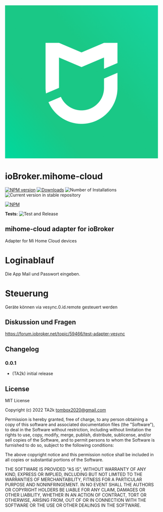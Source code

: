 ![Logo](admin/mihome-cloud.png)

# ioBroker.mihome-cloud

[![NPM version](https://img.shields.io/npm/v/iobroker.mihome-cloud.svg)](https://www.npmjs.com/package/iobroker.mihome-cloud)
[![Downloads](https://img.shields.io/npm/dm/iobroker.mihome-cloud.svg)](https://www.npmjs.com/package/iobroker.mihome-cloud)
![Number of Installations](https://iobroker.live/badges/mihome-cloud-installed.svg)
![Current version in stable repository](https://iobroker.live/badges/mihome-cloud-stable.svg)

[![NPM](https://nodei.co/npm/iobroker.mihome-cloud.png?downloads=true)](https://nodei.co/npm/iobroker.mihome-cloud/)

**Tests:** ![Test and Release](https://github.com/TA2k/ioBroker.mihome-cloud/workflows/Test%20and%20Release/badge.svg)

## mihome-cloud adapter for ioBroker

Adapter for Mi Home Cloud devices

# Loginablauf

Die App Mail und Passwort eingeben.

# Steuerung

Geräte können via vesync.0.id.remote gesteuert werden

## Diskussion und Fragen

<https://forum.iobroker.net/topic/59466/test-adapter-vesync>

## Changelog

### 0.0.1

- (TA2k) initial release

## License

MIT License

Copyright (c) 2022 TA2k <tombox2020@gmail.com>

Permission is hereby granted, free of charge, to any person obtaining a copy
of this software and associated documentation files (the "Software"), to deal
in the Software without restriction, including without limitation the rights
to use, copy, modify, merge, publish, distribute, sublicense, and/or sell
copies of the Software, and to permit persons to whom the Software is
furnished to do so, subject to the following conditions:

The above copyright notice and this permission notice shall be included in all
copies or substantial portions of the Software.

THE SOFTWARE IS PROVIDED "AS IS", WITHOUT WARRANTY OF ANY KIND, EXPRESS OR
IMPLIED, INCLUDING BUT NOT LIMITED TO THE WARRANTIES OF MERCHANTABILITY,
FITNESS FOR A PARTICULAR PURPOSE AND NONINFRINGEMENT. IN NO EVENT SHALL THE
AUTHORS OR COPYRIGHT HOLDERS BE LIABLE FOR ANY CLAIM, DAMAGES OR OTHER
LIABILITY, WHETHER IN AN ACTION OF CONTRACT, TORT OR OTHERWISE, ARISING FROM,
OUT OF OR IN CONNECTION WITH THE SOFTWARE OR THE USE OR OTHER DEALINGS IN THE
SOFTWARE.
